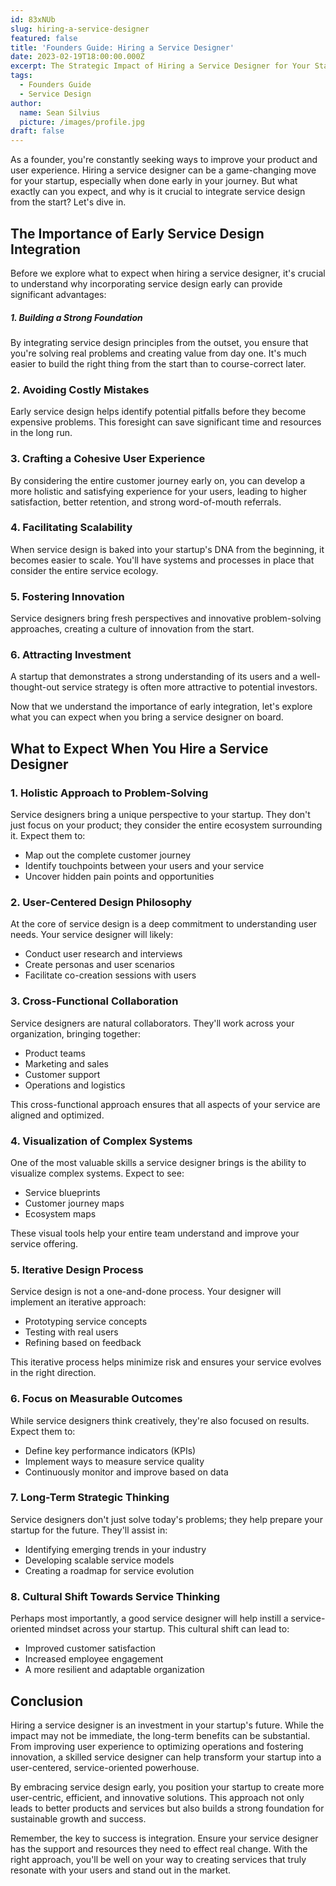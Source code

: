 ```yaml
---
id: 83xNUb
slug: hiring-a-service-designer
featured: false
title: 'Founders Guide: Hiring a Service Designer'
date: 2023-02-19T18:00:00.000Z
excerpt: The Strategic Impact of Hiring a Service Designer for Your Startup
tags:
  - Founders Guide
  - Service Design
author:
  name: Sean Silvius
  picture: /images/profile.jpg
draft: false
---
```

As a founder, you're constantly seeking ways to improve your product and user experience. Hiring a service designer can be a game-changing move for your startup, especially when done early in your journey. But what exactly can you expect, and why is it crucial to integrate service design from the start? Let's dive in.

## The Importance of Early Service Design Integration

Before we explore what to expect when hiring a service designer, it's crucial to understand why incorporating service design early can provide significant advantages:

##### 1. Building a Strong Foundation

By integrating service design principles from the outset, you ensure that you're solving real problems and creating value from day one. It's much easier to build the right thing from the start than to course-correct later.

### 2. Avoiding Costly Mistakes

Early service design helps identify potential pitfalls before they become expensive problems. This foresight can save significant time and resources in the long run.

### 3. Crafting a Cohesive User Experience

By considering the entire customer journey early on, you can develop a more holistic and satisfying experience for your users, leading to higher satisfaction, better retention, and strong word-of-mouth referrals.

### 4. Facilitating Scalability

When service design is baked into your startup's DNA from the beginning, it becomes easier to scale. You'll have systems and processes in place that consider the entire service ecology.

### 5. Fostering Innovation

Service designers bring fresh perspectives and innovative problem-solving approaches, creating a culture of innovation from the start.

### 6. Attracting Investment

A startup that demonstrates a strong understanding of its users and a well-thought-out service strategy is often more attractive to potential investors.

Now that we understand the importance of early integration, let's explore what you can expect when you bring a service designer on board.

## What to Expect When You Hire a Service Designer

### 1. Holistic Approach to Problem-Solving

Service designers bring a unique perspective to your startup. They don't just focus on your product; they consider the entire ecosystem surrounding it. Expect them to:

- Map out the complete customer journey
- Identify touchpoints between your users and your service
- Uncover hidden pain points and opportunities

### 2. User-Centered Design Philosophy

At the core of service design is a deep commitment to understanding user needs. Your service designer will likely:

- Conduct user research and interviews
- Create personas and user scenarios
- Facilitate co-creation sessions with users

### 3. Cross-Functional Collaboration

Service designers are natural collaborators. They'll work across your organization, bringing together:

- Product teams
- Marketing and sales
- Customer support
- Operations and logistics

This cross-functional approach ensures that all aspects of your service are aligned and optimized.

### 4. Visualization of Complex Systems

One of the most valuable skills a service designer brings is the ability to visualize complex systems. Expect to see:

- Service blueprints
- Customer journey maps
- Ecosystem maps

These visual tools help your entire team understand and improve your service offering.

### 5. Iterative Design Process

Service design is not a one-and-done process. Your designer will implement an iterative approach:

- Prototyping service concepts
- Testing with real users
- Refining based on feedback

This iterative process helps minimize risk and ensures your service evolves in the right direction.

### 6. Focus on Measurable Outcomes

While service designers think creatively, they're also focused on results. Expect them to:

- Define key performance indicators (KPIs)
- Implement ways to measure service quality
- Continuously monitor and improve based on data

### 7. Long-Term Strategic Thinking

Service designers don't just solve today's problems; they help prepare your startup for the future. They'll assist in:

- Identifying emerging trends in your industry
- Developing scalable service models
- Creating a roadmap for service evolution

### 8. Cultural Shift Towards Service Thinking

Perhaps most importantly, a good service designer will help instill a service-oriented mindset across your startup. This cultural shift can lead to:

- Improved customer satisfaction
- Increased employee engagement
- A more resilient and adaptable organization

## Conclusion

Hiring a service designer is an investment in your startup's future. While the impact may not be immediate, the long-term benefits can be substantial. From improving user experience to optimizing operations and fostering innovation, a skilled service designer can help transform your startup into a user-centered, service-oriented powerhouse.

By embracing service design early, you position your startup to create more user-centric, efficient, and innovative solutions. This approach not only leads to better products and services but also builds a strong foundation for sustainable growth and success.

Remember, the key to success is integration. Ensure your service designer has the support and resources they need to effect real change. With the right approach, you'll be well on your way to creating services that truly resonate with your users and stand out in the market.
